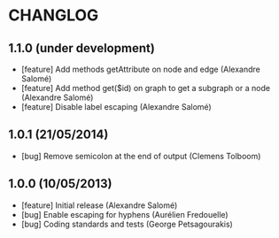 # CHANGLOG

## 1.1.0 (under development)

* [feature] Add methods getAttribute on node and edge (Alexandre Salomé)
* [feature] Add method get($id) on graph to get a subgraph or a node (Alexandre Salomé)
* [feature] Disable label escaping (Alexandre Salomé)

## 1.0.1 (21/05/2014)

* [bug] Remove semicolon at the end of output (Clemens Tolboom)

## 1.0.0 (10/05/2013)

* [feature] Initial release (Alexandre Salomé)
* [bug] Enable escaping for hyphens (Aurélien Fredouelle)
* [bug] Coding standards and tests (George Petsagourakis)
